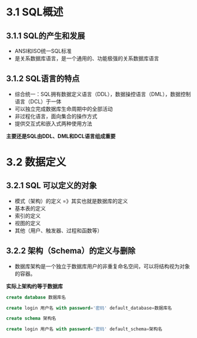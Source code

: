 # 3.1 SQL概述
## 3.1.1 SQL的产生和发展
* ANSI和ISO统一SQL标准
* 是关系数据库语言，是一个通用的、功能极强的关系数据库语言

## 3.1.2 SQL语言的特点
* 综合统一：SQL拥有数据定义语言（DDL），数据操控语言（DML），数据控制语言（DCL）于一体
* 可以独立完成数据库生命周期中的全部活动
* 非过程化语言，面向集合的操作方式
* 提供交互式和嵌入式两种使用方法


**主要还是SQL由DDL、DML和DCL语言组成重要**

# 3.2 数据定义
## 3.2.1 SQL 可以定义的对象
* 模式（架构）的定义 =》其实也就是数据库的定义
* 基本表的定义
* 索引的定义
* 视图的定义
* 其他（用户、触发器、过程和函数等）

## 3.2.2 架构（Schema）的定义与删除
* 数据库架构是一个独立于数据库用户的非重复命名空间，可以将结构视为对象的容器。

**实际上架构约等于数据库**

```SQL
create database 数据库名

create login 用户名 with password='密码' default_database=数据库名
```


```SQL
create schema 架构名

create login 用户名 with password='密码' default_schema=架构名
```